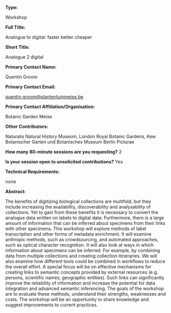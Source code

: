 **Type:** 

Workshop

**Full Title:** 

Analogue to digital: faster better cheaper

**Short Title:** 

Analogue 2 digital

**Primary Contact Name:** 

Quentin Groom

**Primary Contact Email:** 

quentin.groom@plantentuinmeise.be

**Primary Contact Affiliation/Organisation:** 

Botanic Garden Meise

**Other Contributors:** 

Naturalis Natural History Museum, London Royal Botanic Gardens, Kew Botanischer Garten und Botanisches Museum Berlin Picturae

**How many 80-minute sessions are you requesting?** 2

**Is your session open to unsolicited contributions?** Yes

**Technical Requirements:** 

none

**Abstract:** 

The benefits of digitizing biological collections are multifold, but they include increasing the availability, discoverability and analysability of collections. Yet to gain from these benefits it is necessary to convert the analogue data written on labels to digital data. Furthermore, there is a large amount of information that can be inferred about specimens from their links with other specimens. This workshop will explore methods of label transcription and other forms of metadata enrichment. It will examine anthropic methods, such as crowdsourcing, and automated approaches, such as optical character recognition. It will also look at ways in which information about specimens can be inferred. For example, by combining data from multiple collections and creating collection itineraries. We will also examine how different tools could be combined in workflows to reduce the overall effort. A special focus will be on effective mechanisms for creating links to semantic concepts provided by external resources (e.g. persons, scientific names, geographic entities). Such links can significantly improve the reliability of information and increase the potential for data integration and advanced semantic inferencing. The goals of the workshop are to evaluate these methods, understand their strengths, weaknesses and costs. The workshop will be an opportunity to share knowledge and suggest improvements to current practices.

